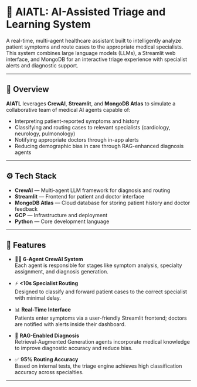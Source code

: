 # 🧠 AIATL: AI-Assisted Triage and Learning System

A real-time, multi-agent healthcare assistant built to intelligently analyze patient symptoms and route cases to the appropriate medical specialists. This system combines large language models (LLMs), a Streamlit web interface, and MongoDB for an interactive triage experience with specialist alerts and diagnostic support.

---

## 🚀 Overview

**AIATL** leverages **CrewAI**, **Streamlit**, and **MongoDB Atlas** to simulate a collaborative team of medical AI agents capable of:

- Interpreting patient-reported symptoms and history  
- Classifying and routing cases to relevant specialists (cardiology, neurology, pulmonology)  
- Notifying appropriate doctors through in-app alerts  
- Reducing demographic bias in care through RAG-enhanced diagnosis agents  

---

## ⚙️ Tech Stack

- **CrewAI** — Multi-agent LLM framework for diagnosis and routing  
- **Streamlit** — Frontend for patient and doctor interface  
- **MongoDB Atlas** — Cloud database for storing patient history and doctor feedback  
- **GCP** — Infrastructure and deployment  
- **Python** — Core development language  

---

## 🧩 Features

- 🧑‍⚕️ **6-Agent CrewAI System**  
  Each agent is responsible for stages like symptom analysis, specialty assignment, and diagnosis generation.

- ⚡ **<10s Specialist Routing**  
  Designed to classify and forward patient cases to the correct specialist with minimal delay.

- 📊 **Real-Time Interface**  
  Patients enter symptoms via a user-friendly Streamlit frontend; doctors are notified with alerts inside their dashboard.

- 🧠 **RAG-Enabled Diagnosis**  
  Retrieval-Augmented Generation agents incorporate medical knowledge to improve diagnostic accuracy and reduce bias.

- ✅ **95% Routing Accuracy**  
  Based on internal tests, the triage engine achieves high classification accuracy across specialties.

---


